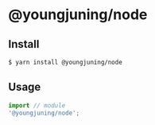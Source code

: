 # @youngjuning/node

## Install

```sh
$ yarn install @youngjuning/node
```

## Usage

```ts
import // module
'@youngjuning/node';
```
